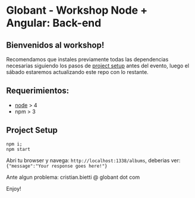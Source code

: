 # Globant - Workshop Node + Angular: Back-end

## Bienvenidos al workshop!

Recomendamos que instales previamente todas las dependencias necesarias siguiendo los pasos de [project setup](#project_setup) antes del evento, luego el sábado estaremos actualizando este repo con lo restante.

## Requerimientos:
* [node](https://nodejs.org/en/) > 4
* npm > 3

## Project Setup

```
npm i;
npm start
```

Abri tu browser y navega: `http://localhost:1338/albums`, deberias ver:
`{"message":"Your response goes here!"}`

Ante algun problema: cristian.bietti @ globant dot com

Enjoy!

